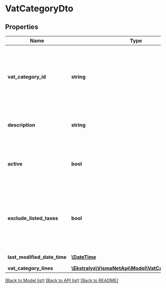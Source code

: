 # VatCategoryDto

## Properties
Name | Type | Description | Notes
------------ | ------------- | ------------- | -------------
**vat_category_id** | **string** | Mandatory field: The top part &amp;gt; VAT category ID* &amp;gt; The unique ID of the VAT category. An alphanumeric string of up to six characters can be used. | [optional] 
**description** | **string** | The top part &amp;gt; Description &amp;gt; A detailed description of the category. | [optional] 
**active** | **bool** | The top part &amp;gt; Active &amp;gt; A check box that means (if selected) that this VAT category is active. | [optional] 
**exclude_listed_taxes** | **bool** | The top part &amp;gt; Exclude listed taxes &amp;gt; A check box that indicates (if selected) this VAT category should exclude the listed taxes from VAT zones. | [optional] 
**last_modified_date_time** | [**\DateTime**](\DateTime.md) | Systemgenerated information. | [optional] 
**vat_category_lines** | [**\Ekstralys\VismaNetApi\Model\VatCategoryLineDto[]**](VatCategoryLineDto.md) | The table &amp;gt; | [optional] 

[[Back to Model list]](../README.md#documentation-for-models) [[Back to API list]](../README.md#documentation-for-api-endpoints) [[Back to README]](../README.md)


